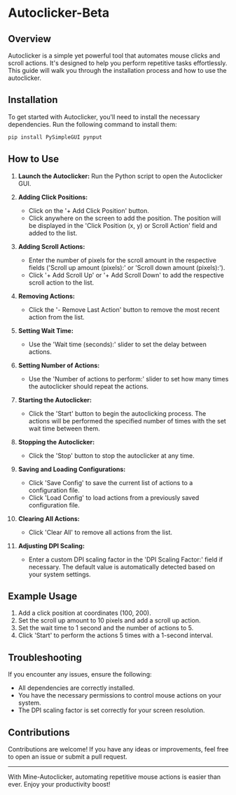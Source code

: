 # Autoclicker-Beta

## Overview

Autoclicker is a simple yet powerful tool that automates mouse clicks and scroll actions. It's designed to help you perform repetitive tasks effortlessly. This guide will walk you through the installation process and how to use the autoclicker.

## Installation

To get started with Autoclicker, you'll need to install the necessary dependencies. Run the following command to install them:

```bash
pip install PySimpleGUI pynput
```

## How to Use

1. **Launch the Autoclicker:**
   Run the Python script to open the Autoclicker GUI.

2. **Adding Click Positions:**
   - Click on the '+ Add Click Position' button.
   - Click anywhere on the screen to add the position. The position will be displayed in the 'Click Position (x, y) or Scroll Action' field and added to the list.

3. **Adding Scroll Actions:**
   - Enter the number of pixels for the scroll amount in the respective fields ('Scroll up amount (pixels):' or 'Scroll down amount (pixels):').
   - Click '+ Add Scroll Up' or '+ Add Scroll Down' to add the respective scroll action to the list.

4. **Removing Actions:**
   - Click the '- Remove Last Action' button to remove the most recent action from the list.

5. **Setting Wait Time:**
   - Use the 'Wait time (seconds):' slider to set the delay between actions.

6. **Setting Number of Actions:**
   - Use the 'Number of actions to perform:' slider to set how many times the autoclicker should repeat the actions.

7. **Starting the Autoclicker:**
   - Click the 'Start' button to begin the autoclicking process. The actions will be performed the specified number of times with the set wait time between them.

8. **Stopping the Autoclicker:**
   - Click the 'Stop' button to stop the autoclicker at any time.

9. **Saving and Loading Configurations:**
   - Click 'Save Config' to save the current list of actions to a configuration file.
   - Click 'Load Config' to load actions from a previously saved configuration file.

10. **Clearing All Actions:**
    - Click 'Clear All' to remove all actions from the list.

11. **Adjusting DPI Scaling:**
    - Enter a custom DPI scaling factor in the 'DPI Scaling Factor:' field if necessary. The default value is automatically detected based on your system settings.

## Example Usage

1. Add a click position at coordinates (100, 200).
2. Set the scroll up amount to 10 pixels and add a scroll up action.
3. Set the wait time to 1 second and the number of actions to 5.
4. Click 'Start' to perform the actions 5 times with a 1-second interval.

## Troubleshooting

If you encounter any issues, ensure the following:
- All dependencies are correctly installed.
- You have the necessary permissions to control mouse actions on your system.
- The DPI scaling factor is set correctly for your screen resolution.

## Contributions

Contributions are welcome! If you have any ideas or improvements, feel free to open an issue or submit a pull request.


---

With Mine-Autoclicker, automating repetitive mouse actions is easier than ever. Enjoy your productivity boost!
